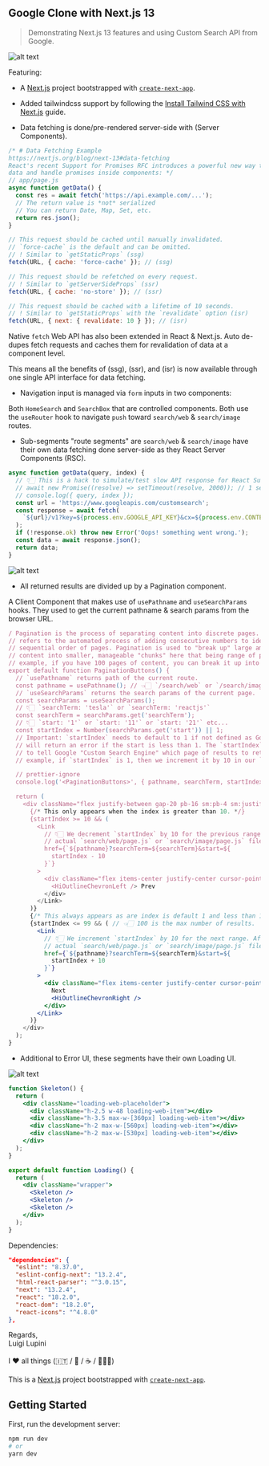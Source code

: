 ## Google Clone with Next.js 13

> Demonstrating Next.js 13 features and using Custom Search API from Google.

![alt text](./capture1.png)

Featuring:

- A [Next.js](https://nextjs.org/) project bootstrapped with [`create-next-app`](https://nextjs.org/docs/api-reference/create-next-app).
- Added tailwindcss support by following the [Install Tailwind CSS with Next.js](https://tailwindcss.com/docs/guides/nextjs) guide.

- Data fetching is done/pre-rendered server-side with (Server Components).

```jsx
/* # Data Fetching Example
https://nextjs.org/blog/next-13#data-fetching
React's recent Support for Promises RFC introduces a powerful new way to fetch
data and handle promises inside components: */
// app/page.js
async function getData() {
  const res = await fetch('https://api.example.com/...');
  // The return value is *not* serialized
  // You can return Date, Map, Set, etc.
  return res.json();
}

// This request should be cached until manually invalidated.
// `force-cache` is the default and can be omitted.
// ! Similar to `getStaticProps` (ssg)
fetch(URL, { cache: 'force-cache' }); // (ssg)

// This request should be refetched on every request.
// ! Similar to `getServerSideProps` (ssr)
fetch(URL, { cache: 'no-store' }); // (ssr)

// This request should be cached with a lifetime of 10 seconds.
// ! Similar to `getStaticProps` with the `revalidate` option (isr)
fetch(URL, { next: { revalidate: 10 } }); // (isr)
```

Native `fetch` Web API has also been extended in React & Next.js. Auto de-dupes
fetch requests and caches them for revalidation of data at a component level.

This means all the benefits of (ssg), (ssr), and (isr) is now available
through one single API interface for data fetching.

- Navigation input is managed via `form` inputs in two components:

Both `HomeSearch` and `SearchBox` that are controlled components. Both use the
`useRouter` hook to navigate `push` toward `search/web` & `search/image` routes.

- Sub-segments "route segments" are `search/web` & `search/image` have their own
  data fetching done server-side as they React Server Components (RSC).

```jsx
async function getData(query, index) {
  // 👇🏻 This is a hack to simulate/test slow API response for React Suspense.
  // await new Promise((resolve) => setTimeout(resolve, 2000)); // 1 seconds
  // console.log({ query, index });
  const url = 'https://www.googleapis.com/customsearch';
  const response = await fetch(
    `${url}/v1?key=${process.env.GOOGLE_API_KEY}&cx=${process.env.CONTEXT_KEY}&q=${query.searchTerm}&start=${index}`
  );
  if (!response.ok) throw new Error('Oops! something went wrong.');
  const data = await response.json();
  return data;
}
```

![alt text](./capture4.png)

- All returned results are divided up by a Pagination component.

A Client Component that makes use of `usePathname` and `useSearchParams` hooks.
They used to get the current pathname & search params from the browser URL.

```jsx
/ Pagination is the process of separating content into discrete pages. It also
// refers to the automated process of adding consecutive numbers to identify the
// sequential order of pages. Pagination is used to "break up" large amounts of
// content into smaller, manageable "chunks" here that being range of pages. For
// example, if you have 100 pages of content, you can break it up into 10 pages.
export default function PaginationButtons() {
  // `usePathname` returns path of the current route.
  const pathname = usePathname(); // 👈🏻 `/search/web` or `/search/image`
  // `useSearchParams` returns the search params of the current page.
  const searchParams = useSearchParams();
  // 👇🏻 `searchTerm: 'tesla'` or `searchTerm: 'reactjs'`
  const searchTerm = searchParams.get('searchTerm');
  // 👇🏻 `start: '1'` or `start: '11'` or `start: '21'` etc...
  const startIndex = Number(searchParams.get('start')) || 1;
  // Important: `startIndex` needs to default to 1 if not defined as Google API
  // will return an error if the start is less than 1. The `startIndex` is used
  // to tell Google "Custom Search Engine" which page of results to return. For
  // example, if `startIndex` is 1, then we increment it by 10 in our `Link`.

  // prettier-ignore
  console.log('<PaginationButtons>', { pathname, searchTerm, startIndex });

  return (
    <div className="flex justify-between gap-20 pb-16 sm:pb-4 sm:justify-start">
      {/* This only appears when the index is greater than 10. */}
      {startIndex >= 10 && (
        <Link
          // 👇🏻 We decrement `startIndex` by 10 for the previous range.Affects
          // actual `search/web/page.js` or `search/image/page.js` file.
          href={`${pathname}?searchTerm=${searchTerm}&start=${
            startIndex - 10
          }`}
        >
          <div className="flex items-center justify-center cursor-pointer hover:text-blue-700">
            <HiOutlineChevronLeft /> Prev
          </div>
        </Link>
      )}
      {/* This always appears as are index is default 1 and less than 100. */}
      {startIndex <= 99 && ( // 👈🏻 100 is the max number of results.
        <Link
          // 👇🏻 We increment `startIndex` by 10 for the next range. Affects
          // actual `search/web/page.js` or `search/image/page.js` file.
          href={`${pathname}?searchTerm=${searchTerm}&start=${
            startIndex + 10
          }`}
        >
          <div className="flex items-center justify-center cursor-pointer hover:text-blue-700">
            Next
            <HiOutlineChevronRight />
          </div>
        </Link>
      )}
    </div>
  );
}
```

- Additional to Error UI, these segments have their own Loading UI.

![alt text](./capture2.png)

```jsx
function Skeleton() {
  return (
    <div className="loading-web-placeholder">
      <div className="h-2.5 w-48 loading-web-item"></div>
      <div className="h-3.5 max-w-[360px] loading-web-item"></div>
      <div className="h-2 max-w-[560px] loading-web-item"></div>
      <div className="h-2 max-w-[530px] loading-web-item"></div>
    </div>
  );
}

export default function Loading() {
  return (
    <div className="wrapper">
      <Skeleton />
      <Skeleton />
      <Skeleton />
    </div>
  );
}
```

Dependencies:

```json
"dependencies": {
  "eslint": "8.37.0",
  "eslint-config-next": "13.2.4",
  "html-react-parser": "^3.0.15",
  "next": "13.2.4",
  "react": "18.2.0",
  "react-dom": "18.2.0",
  "react-icons": "^4.8.0"
},
```

Regards, <br />
Luigi Lupini <br />
<br />
I ❤️ all things (🇮🇹 / 🛵 / ☕️ / 👨‍👩‍👧)<br />

This is a [Next.js](https://nextjs.org/) project bootstrapped with [`create-next-app`](https://github.com/vercel/next.js/tree/canary/packages/create-next-app).

## Getting Started

First, run the development server:

```bash
npm run dev
# or
yarn dev
```
